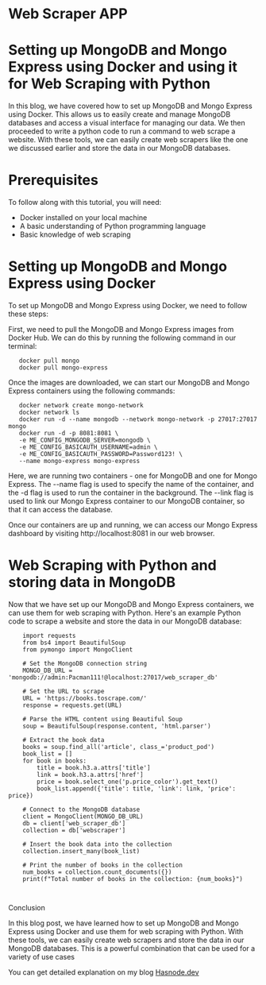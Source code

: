 # Web Scraper APP

# Setting up MongoDB and Mongo Express using Docker and using it for Web Scraping with Python

In this blog, we have covered how to set up MongoDB and Mongo Express using Docker. This allows us to easily create and manage MongoDB databases and access a visual interface for managing our data. We then proceeded to write a python code to run a command to web scrape a website. With these tools, we can easily create web scrapers like the one we discussed earlier and store the data in our MongoDB databases.

# Prerequisites

To follow along with this tutorial, you will need:

 - Docker installed on your local machine
 - A basic understanding of Python programming language
 - Basic knowledge of web scraping

# Setting up MongoDB and Mongo Express using Docker

To set up MongoDB and Mongo Express using Docker, we need to follow these steps:

 First, we need to pull the MongoDB and Mongo Express images from Docker Hub. We can do this by running the following command in our terminal:
 
 ```
    docker pull mongo
    docker pull mongo-express
 ```
 
 Once the images are downloaded, we can start our MongoDB and Mongo Express containers using the following commands:
 
 ```
    docker network create mongo-network
    docker network ls
    docker run -d --name mongodb --network mongo-network -p 27017:27017 mongo
    docker run -d -p 8081:8081 \
    -e ME_CONFIG_MONGODB_SERVER=mongodb \
    -e ME_CONFIG_BASICAUTH_USERNAME=admin \
    -e ME_CONFIG_BASICAUTH_PASSWORD=Password123! \
    --name mongo-express mongo-express

 ```
 
 Here, we are running two containers - one for MongoDB and one for Mongo Express. The --name flag is used to specify the name of the container, and the -d flag is used to run the container in the background. The --link flag is used to link our Mongo Express container to our MongoDB container, so that it can access the database.

Once our containers are up and running, we can access our Mongo Express dashboard by visiting http://localhost:8081 in our web browser.


# Web Scraping with Python and storing data in MongoDB

Now that we have set up our MongoDB and Mongo Express containers, we can use them for web scraping with Python. Here's an example Python code to scrape a website and store the data in our MongoDB database:

```
    import requests
    from bs4 import BeautifulSoup
    from pymongo import MongoClient

    # Set the MongoDB connection string
    MONGO_DB_URL = 'mongodb://admin:Pacman111!@localhost:27017/web_scraper_db'

    # Set the URL to scrape
    URL = 'https://books.toscrape.com/'
    response = requests.get(URL)

    # Parse the HTML content using Beautiful Soup
    soup = BeautifulSoup(response.content, 'html.parser')

    # Extract the book data
    books = soup.find_all('article', class_='product_pod')
    book_list = []
    for book in books:
        title = book.h3.a.attrs['title']
        link = book.h3.a.attrs['href']
        price = book.select_one('p.price_color').get_text()
        book_list.append({'title': title, 'link': link, 'price': price})

    # Connect to the MongoDB database
    client = MongoClient(MONGO_DB_URL)
    db = client['web_scraper_db']
    collection = db['webscraper']

    # Insert the book data into the collection
    collection.insert_many(book_list)

    # Print the number of books in the collection
    num_books = collection.count_documents({})
    print(f"Total number of books in the collection: {num_books}")

   
```


Conclusion

In this blog post, we have learned how to set up MongoDB and Mongo Express using Docker and use them for web scraping with Python. With these tools, we can easily create web scrapers and store the data in our MongoDB databases. This is a powerful combination that can be used for a variety of use cases

You can get detailed explanation on my blog [Hasnode.dev](https://vicmode.hashnode.dev/webscrapping-using-beautifulsoup)

